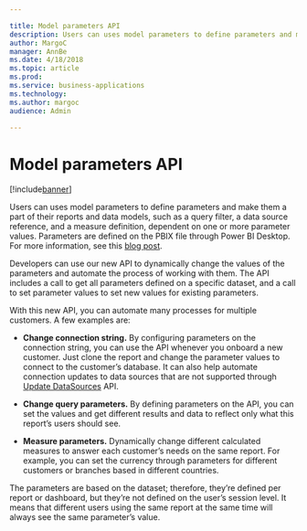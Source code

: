 ```yaml
---

title: Model parameters API
description: Users can uses model parameters to define parameters and make them a part of their reports and data models, such as a query filter, a data source reference, and a measure definition, dependent on one or more parameter values.
author: MargoC
manager: AnnBe
ms.date: 4/18/2018
ms.topic: article
ms.prod: 
ms.service: business-applications
ms.technology: 
ms.author: margoc
audience: Admin

---
```

#  Model parameters API




[!include[banner](../../includes/banner.md)]

Users can uses model parameters to define parameters and make them a part of
their reports and data models, such as a query filter, a data source reference,
and a measure definition, dependent on one or more parameter values. Parameters
are defined on the PBIX file through Power BI Desktop. For more information, see
this [blog
post](https://powerbi.microsoft.com/en-us/blog/deep-dive-into-query-parameters-and-power-bi-templates/).

Developers can use our new API to dynamically change the values of the
parameters and automate the process of working with them. The API includes a
call to get all parameters defined on a specific dataset, and a call to set
parameter values to set new values for existing parameters.

With this new API, you can automate many processes for multiple customers. A few
examples are:

-   **Change connection string.** By configuring parameters on the connection
    string, you can use the API whenever you onboard a new customer. Just clone
    the report and change the parameter values to connect to the customer’s
    database. It can also help automate connection updates to data sources that
    are not supported through [Update
    DataSources](https://msdn.microsoft.com/en-us/library/mt814715.aspx) API.

-   **Change query parameters.** By defining parameters on the API, you can set
    the values and get different results and data to reflect only what this
    report’s users should see.

-   **Measure parameters.** Dynamically change different calculated measures to
    answer each customer’s needs on the same report. For example, you can set
    the currency through parameters for different customers or branches based in
    different countries.

The parameters are based on the dataset; therefore, they’re defined per report
or dashboard, but they’re not defined on the user’s session level. It means that
different users using the same report at the same time will always see the same
parameter’s value.
